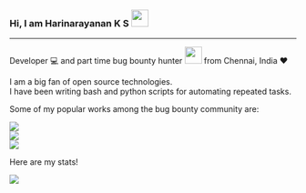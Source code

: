 ### Hi, I am Harinarayanan K S <img src="https://github.com/micha3lb3n/micha3lb3n/blob/master/gifs/hi.gif" width="30">

<hr />

Developer 💻 and part time bug bounty hunter <img src="https://media.giphy.com/media/WUlplcMpOCEmTGBtBW/giphy.gif" width="30"> from Chennai, India ❤

I am a big fan of open source technologies.
<br >
I have been writing bash and python scripts for automating repeated tasks.

Some of my popular works among the bug bounty community are:

<img src="https://github-readme-stats.vercel.app/api/pin/?username=micha3lb3n&repo=SSRFire">

<br>

<img src="https://github-readme-stats.vercel.app/api/pin/?username=micha3lb3n&repo=SourceWolf">

<br>

<img src="https://github-readme-stats.vercel.app/api/pin/?username=micha3lb3n&repo=bash-hacks">

<br>

Here are my stats!

![](https://github-readme-stats.vercel.app/api?username=micha3lb3n&show_icons=true)
<!--
**micha3lb3n/micha3lb3n** is a ✨ _special_ ✨ repository because its `README.md` (this file) appears on your GitHub profile.

Here are some ideas to get you started:

- 🔭 I’m currently working on ...
- 🌱 I’m currently learning ...
- 👯 I’m looking to collaborate on ...
- 🤔 I’m looking for help with ...
- 💬 Ask me about ...
- 📫 How to reach me: ...
- 😄 Pronouns: ...
- ⚡ Fun fact: ...
-->
